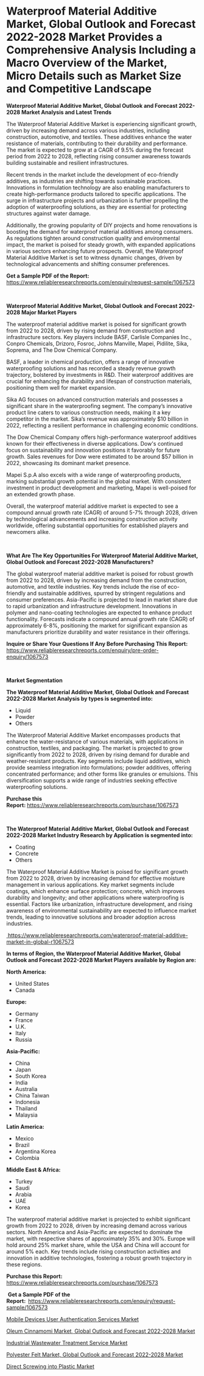 <p><h1>Waterproof Material Additive Market, Global Outlook and Forecast 2022-2028 Market Provides a Comprehensive Analysis Including a Macro Overview of the Market, Micro Details such as Market Size and Competitive Landscape</h1></p><p><strong>Waterproof Material Additive Market, Global Outlook and Forecast 2022-2028 Market Analysis and Latest Trends</strong></p>
<p><p>The Waterproof Material Additive Market is experiencing significant growth, driven by increasing demand across various industries, including construction, automotive, and textiles. These additives enhance the water resistance of materials, contributing to their durability and performance. The market is expected to grow at a CAGR of 9.5% during the forecast period from 2022 to 2028, reflecting rising consumer awareness towards building sustainable and resilient infrastructures.</p><p>Recent trends in the market include the development of eco-friendly additives, as industries are shifting towards sustainable practices. Innovations in formulation technology are also enabling manufacturers to create high-performance products tailored to specific applications. The surge in infrastructure projects and urbanization is further propelling the adoption of waterproofing solutions, as they are essential for protecting structures against water damage.</p><p>Additionally, the growing popularity of DIY projects and home renovations is boosting the demand for waterproof material additives among consumers. As regulations tighten around construction quality and environmental impact, the market is poised for steady growth, with expanded applications in various sectors enhancing future prospects. Overall, the Waterproof Material Additive Market is set to witness dynamic changes, driven by technological advancements and shifting consumer preferences.</p></p>
<p><strong>Get a Sample PDF of the Report:&nbsp;</strong> <a href="https://www.reliableresearchreports.com/enquiry/request-sample/1067573?utm_campaign=24&utm_medium=2&utm_source=Github&utm_content=ia&utm_term=04122024&utm_id=waterproof-material-additive-market-global-outlook-and-forecast-2022-2028">https://www.reliableresearchreports.com/enquiry/request-sample/1067573</a></p>
<p>&nbsp;</p>
<p><strong>Waterproof Material Additive Market, Global Outlook and Forecast 2022-2028 Major Market Players</strong></p>
<p><p>The waterproof material additive market is poised for significant growth from 2022 to 2028, driven by rising demand from construction and infrastructure sectors. Key players include BASF, Carlisle Companies Inc., Conpro Chemicals, Drizoro, Fosroc, Johns Manville, Mapei, Pidilite, Sika, Soprema, and The Dow Chemical Company.</p><p>BASF, a leader in chemical production, offers a range of innovative waterproofing solutions and has recorded a steady revenue growth trajectory, bolstered by investments in R&D. Their waterproof additives are crucial for enhancing the durability and lifespan of construction materials, positioning them well for market expansion.</p><p>Sika AG focuses on advanced construction materials and possesses a significant share in the waterproofing segment. The company’s innovative product line caters to various construction needs, making it a key competitor in the market. Sika’s revenue was approximately $10 billion in 2022, reflecting a resilient performance in challenging economic conditions.</p><p>The Dow Chemical Company offers high-performance waterproof additives known for their effectiveness in diverse applications. Dow's continued focus on sustainability and innovation positions it favorably for future growth. Sales revenues for Dow were estimated to be around $57 billion in 2022, showcasing its dominant market presence.</p><p>Mapei S.p.A also excels with a wide range of waterproofing products, marking substantial growth potential in the global market. With consistent investment in product development and marketing, Mapei is well-poised for an extended growth phase.</p><p>Overall, the waterproof material additive market is expected to see a compound annual growth rate (CAGR) of around 5-7% through 2028, driven by technological advancements and increasing construction activity worldwide, offering substantial opportunities for established players and newcomers alike.</p></p>
<p>&nbsp;</p>
<p><strong>What Are The Key Opportunities For Waterproof Material Additive Market, Global Outlook and Forecast 2022-2028 Manufacturers?</strong></p>
<p><p>The global waterproof material additive market is poised for robust growth from 2022 to 2028, driven by increasing demand from the construction, automotive, and textile industries. Key trends include the rise of eco-friendly and sustainable additives, spurred by stringent regulations and consumer preferences. Asia-Pacific is projected to lead in market share due to rapid urbanization and infrastructure development. Innovations in polymer and nano-coating technologies are expected to enhance product functionality. Forecasts indicate a compound annual growth rate (CAGR) of approximately 6-8%, positioning the market for significant expansion as manufacturers prioritize durability and water resistance in their offerings.</p></p>
<p><strong>Inquire or Share Your Questions If Any Before Purchasing This Report:</strong> <a href="https://www.reliableresearchreports.com/enquiry/pre-order-enquiry/1067573?utm_campaign=24&utm_medium=2&utm_source=Github&utm_content=ia&utm_term=04122024&utm_id=waterproof-material-additive-market-global-outlook-and-forecast-2022-2028">https://www.reliableresearchreports.com/enquiry/pre-order-enquiry/1067573</a></p>
<p>&nbsp;</p>
<p><strong>Market Segmentation</strong></p>
<p><strong>The Waterproof Material Additive Market, Global Outlook and Forecast 2022-2028 Market Analysis by types is segmented into:</strong></p>
<p><ul><li>Liquid</li><li>Powder</li><li>Others</li></ul></p>
<p><p>The Waterproof Material Additive Market encompasses products that enhance the water-resistance of various materials, with applications in construction, textiles, and packaging. The market is projected to grow significantly from 2022 to 2028, driven by rising demand for durable and weather-resistant products. Key segments include liquid additives, which provide seamless integration into formulations; powder additives, offering concentrated performance; and other forms like granules or emulsions. This diversification supports a wide range of industries seeking effective waterproofing solutions.</p></p>
<p><strong>Purchase this Report:&nbsp;</strong><a href="https://www.reliableresearchreports.com/purchase/1067573?utm_campaign=24&utm_medium=2&utm_source=Github&utm_content=ia&utm_term=04122024&utm_id=waterproof-material-additive-market-global-outlook-and-forecast-2022-2028">https://www.reliableresearchreports.com/purchase/1067573</a></p>
<p>&nbsp;</p>
<p><strong>The Waterproof Material Additive Market, Global Outlook and Forecast 2022-2028 Market Industry Research by Application is segmented into:</strong></p>
<p><ul><li>Coating</li><li>Concrete</li><li>Others</li></ul></p>
<p><p>The Waterproof Material Additive Market is poised for significant growth from 2022 to 2028, driven by increasing demand for effective moisture management in various applications. Key market segments include coatings, which enhance surface protection; concrete, which improves durability and longevity; and other applications where waterproofing is essential. Factors like urbanization, infrastructure development, and rising awareness of environmental sustainability are expected to influence market trends, leading to innovative solutions and broader adoption across industries.</p></p>
<p><a href="https://www.reliableresearchreports.com/waterproof-material-additive-market-in-global-r1067573?utm_campaign=24&utm_medium=2&utm_source=Github&utm_content=ia&utm_term=04122024&utm_id=waterproof-material-additive-market-global-outlook-and-forecast-2022-2028">&nbsp;https://www.reliableresearchreports.com/waterproof-material-additive-market-in-global-r1067573</a></p>
<p><strong>In terms of Region, the Waterproof Material Additive Market, Global Outlook and Forecast 2022-2028 Market Players available by Region are:</strong></p>
<p>
    <p> <strong> North America: </strong>
        <ul>
            <li>United States</li>
            <li>Canada</li>
        </ul>
        </p> 
    <p> <strong> Europe: </strong>
        <ul>
            <li>Germany</li>
            <li>France</li>
            <li>U.K.</li>
            <li>Italy</li>
            <li>Russia</li>
        </ul>
        </p> 
    <p> <strong> Asia-Pacific: </strong>
        <ul>
            <li>China</li>
            <li>Japan</li>
            <li>South Korea</li>
            <li>India</li>
            <li>Australia</li>
            <li>China Taiwan</li>
            <li>Indonesia</li>
            <li>Thailand</li>
            <li>Malaysia</li>
        </ul>
        </p> 
    <p> <strong> Latin America: </strong>
        <ul>
            <li>Mexico</li>
            <li>Brazil</li>
            <li>Argentina Korea</li>
            <li>Colombia</li>
        </ul>
        </p> 
    <p> <strong> Middle East & Africa: </strong>
        <ul>
            <li>Turkey</li>
            <li>Saudi</li>
            <li>Arabia</li>
            <li>UAE</li>
            <li>Korea</li>
        </ul>
    </p>
    </p>
<p><p>The waterproof material additive market is projected to exhibit significant growth from 2022 to 2028, driven by increasing demand across various sectors. North America and Asia-Pacific are expected to dominate the market, with respective shares of approximately 35% and 30%. Europe will hold around 25% market share, while the USA and China will account for around 5% each. Key trends include rising construction activities and innovation in additive technologies, fostering a robust growth trajectory in these regions.</p></p>
<p><strong>Purchase this Report: </strong><a href="https://www.reliableresearchreports.com/purchase/1067573?utm_campaign=24&utm_medium=2&utm_source=Github&utm_content=ia&utm_term=04122024&utm_id=waterproof-material-additive-market-global-outlook-and-forecast-2022-2028">https://www.reliableresearchreports.com/purchase/1067573</a></p>
<p>&nbsp;<strong>Get a Sample PDF of the Report:&nbsp;&nbsp;</strong><a href="https://www.reliableresearchreports.com/enquiry/request-sample/1067573?utm_campaign=24&utm_medium=2&utm_source=Github&utm_content=ia&utm_term=04122024&utm_id=waterproof-material-additive-market-global-outlook-and-forecast-2022-2028">https://www.reliableresearchreports.com/enquiry/request-sample/1067573</a></p>
<p><strong></strong></p>
<p><p><a href="https://www.linkedin.com/pulse/mobile-devices-user-authentication-services-market-growth-study-zk7xc?utm_campaign=24&utm_medium=2&utm_source=Github&utm_content=ia&utm_term=04122024&utm_id=waterproof-material-additive-market-global-outlook-and-forecast-2022-2028">Mobile Devices User Authentication Services Market</a></p><p><a href="https://github.com/santosh758595/Market-Research-Report-List-6/blob/main/oleum-cinnamomi-market-global-outlook-and-forecast-2022-2028-market.md?utm_campaign=24&utm_medium=2&utm_source=Github&utm_content=ia&utm_term=04122024&utm_id=waterproof-material-additive-market-global-outlook-and-forecast-2022-2028">Oleum Cinnamomi Market, Global Outlook and Forecast 2022-2028 Market</a></p><p><a href="https://www.linkedin.com/pulse/growth-opportunities-challenges-industrial-wastewater-treatment-xxalc?utm_campaign=24&utm_medium=2&utm_source=Github&utm_content=ia&utm_term=04122024&utm_id=waterproof-material-additive-market-global-outlook-and-forecast-2022-2028">Industrial Wastewater Treatment Service Market</a></p><p><a href="https://github.com/elizabethdagraca/Market-Research-Report-List-5/blob/main/polyester-felt-market-global-outlook-and-forecast-2022-2028-market.md?utm_campaign=24&utm_medium=2&utm_source=Github&utm_content=ia&utm_term=04122024&utm_id=waterproof-material-additive-market-global-outlook-and-forecast-2022-2028">Polyester Felt Market, Global Outlook and Forecast 2022-2028 Market</a></p><p><a href="https://issuu.com/reportprime-2/docs/direct-screwing-into-plastic-market-size-2030.pptx?utm_campaign=24&utm_medium=2&utm_source=Github&utm_content=ia&utm_term=04122024&utm_id=waterproof-material-additive-market-global-outlook-and-forecast-2022-2028">Direct Screwing into Plastic Market</a></p></p>
